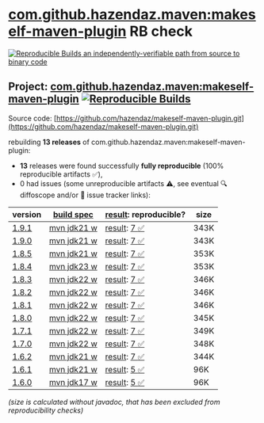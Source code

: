 [com.github.hazendaz.maven:makeself-maven-plugin](https://central.sonatype.com/artifact/com.github.hazendaz.maven/makeself-maven-plugin/versions) RB check
=======

[![Reproducible Builds](https://reproducible-builds.org/images/logos/rb.svg) an independently-verifiable path from source to binary code](https://reproducible-builds.org/)

## Project: [com.github.hazendaz.maven:makeself-maven-plugin](https://central.sonatype.com/artifact/com.github.hazendaz.maven/makeself-maven-plugin/versions) [![Reproducible Builds](https://img.shields.io/endpoint?url=https://raw.githubusercontent.com/jvm-repo-rebuild/reproducible-central/master/content/com/github/hazendaz/maven/makeself-maven-plugin/badge.json)](https://github.com/jvm-repo-rebuild/reproducible-central/blob/master/content/com/github/hazendaz/maven/makeself-maven-plugin/README.md)

Source code: [https://github.com/hazendaz/makeself-maven-plugin.git](https://github.com/hazendaz/makeself-maven-plugin.git)

rebuilding **13 releases** of com.github.hazendaz.maven:makeself-maven-plugin:
- **13** releases were found successfully **fully reproducible** (100% reproducible artifacts :white_check_mark:),
- 0 had issues (some unreproducible artifacts :warning:, see eventual :mag: diffoscope and/or :memo: issue tracker links):

| version | [build spec](/BUILDSPEC.md) | [result](https://reproducible-builds.org/docs/jvm/): reproducible? | size |
| -- | --------- | ------ | -- |
| [1.9.1](https://central.sonatype.com/artifact/com.github.hazendaz.maven/makeself-maven-plugin/1.9.1/pom) | [mvn jdk21 w](makeself-maven-plugin-1.9.1.buildspec) | [result](makeself-maven-plugin-1.9.1.buildinfo): [7 :white_check_mark: ](makeself-maven-plugin-1.9.1.buildcompare) | 343K |
| [1.9.0](https://central.sonatype.com/artifact/com.github.hazendaz.maven/makeself-maven-plugin/1.9.0/pom) | [mvn jdk21 w](makeself-maven-plugin-1.9.0.buildspec) | [result](makeself-maven-plugin-1.9.0.buildinfo): [7 :white_check_mark: ](makeself-maven-plugin-1.9.0.buildcompare) | 343K |
| [1.8.5](https://central.sonatype.com/artifact/com.github.hazendaz.maven/makeself-maven-plugin/1.8.5/pom) | [mvn jdk21 w](makeself-maven-plugin-1.8.5.buildspec) | [result](makeself-maven-plugin-1.8.5.buildinfo): [7 :white_check_mark: ](makeself-maven-plugin-1.8.5.buildcompare) | 353K |
| [1.8.4](https://central.sonatype.com/artifact/com.github.hazendaz.maven/makeself-maven-plugin/1.8.4/pom) | [mvn jdk23 w](makeself-maven-plugin-1.8.4.buildspec) | [result](makeself-maven-plugin-1.8.4.buildinfo): [7 :white_check_mark: ](makeself-maven-plugin-1.8.4.buildcompare) | 353K |
| [1.8.3](https://central.sonatype.com/artifact/com.github.hazendaz.maven/makeself-maven-plugin/1.8.3/pom) | [mvn jdk22 w](makeself-maven-plugin-1.8.3.buildspec) | [result](makeself-maven-plugin-1.8.3.buildinfo): [7 :white_check_mark: ](makeself-maven-plugin-1.8.3.buildcompare) | 346K |
| [1.8.2](https://central.sonatype.com/artifact/com.github.hazendaz.maven/makeself-maven-plugin/1.8.2/pom) | [mvn jdk22 w](makeself-maven-plugin-1.8.2.buildspec) | [result](makeself-maven-plugin-1.8.2.buildinfo): [7 :white_check_mark: ](makeself-maven-plugin-1.8.2.buildcompare) | 346K |
| [1.8.1](https://central.sonatype.com/artifact/com.github.hazendaz.maven/makeself-maven-plugin/1.8.1/pom) | [mvn jdk22 w](makeself-maven-plugin-1.8.1.buildspec) | [result](makeself-maven-plugin-1.8.1.buildinfo): [7 :white_check_mark: ](makeself-maven-plugin-1.8.1.buildcompare) | 346K |
| [1.8.0](https://central.sonatype.com/artifact/com.github.hazendaz.maven/makeself-maven-plugin/1.8.0/pom) | [mvn jdk22 w](makeself-maven-plugin-1.8.0.buildspec) | [result](makeself-maven-plugin-1.8.0.buildinfo): [7 :white_check_mark: ](makeself-maven-plugin-1.8.0.buildcompare) | 345K |
| [1.7.1](https://central.sonatype.com/artifact/com.github.hazendaz.maven/makeself-maven-plugin/1.7.1/pom) | [mvn jdk22 w](makeself-maven-plugin-1.7.1.buildspec) | [result](makeself-maven-plugin-1.7.1.buildinfo): [7 :white_check_mark: ](makeself-maven-plugin-1.7.1.buildcompare) | 349K |
| [1.7.0](https://central.sonatype.com/artifact/com.github.hazendaz.maven/makeself-maven-plugin/1.7.0/pom) | [mvn jdk22 w](makeself-maven-plugin-1.7.0.buildspec) | [result](makeself-maven-plugin-1.7.0.buildinfo): [7 :white_check_mark: ](makeself-maven-plugin-1.7.0.buildcompare) | 348K |
| [1.6.2](https://central.sonatype.com/artifact/com.github.hazendaz.maven/makeself-maven-plugin/1.6.2/pom) | [mvn jdk21 w](makeself-maven-plugin-1.6.2.buildspec) | [result](makeself-maven-plugin-1.6.2.buildinfo): [7 :white_check_mark: ](makeself-maven-plugin-1.6.2.buildcompare) | 344K |
| [1.6.1](https://central.sonatype.com/artifact/com.github.hazendaz.maven/makeself-maven-plugin/1.6.1/pom) | [mvn jdk21 w](makeself-maven-plugin-1.6.1.buildspec) | [result](makeself-maven-plugin-1.6.1.buildinfo): [5 :white_check_mark: ](makeself-maven-plugin-1.6.1.buildcompare) | 96K |
| [1.6.0](https://central.sonatype.com/artifact/com.github.hazendaz.maven/makeself-maven-plugin/1.6.0/pom) | [mvn jdk17 w](makeself-maven-plugin-1.6.0.buildspec) | [result](makeself-maven-plugin-1.6.0.buildinfo): [5 :white_check_mark: ](makeself-maven-plugin-1.6.0.buildcompare) | 96K |

<i>(size is calculated without javadoc, that has been excluded from reproducibility checks)</i>
